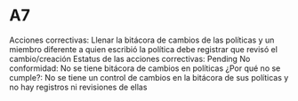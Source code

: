 # A7

Acciones correctivas: Llenar la bitácora de cambios de las políticas y un miembro diferente a quien escribió la política debe registrar que revisó el cambio/creación
Estatus de las acciones correctivas: Pending
No conformidad: No se tiene bitácora de cambios en políticas
¿Por qué no se cumple?: No se tiene un control de cambios en la bitácora de sus políticas y no hay registros ni revisiones de ellas